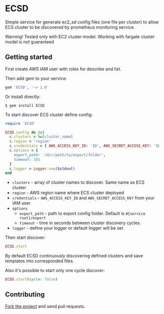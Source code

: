 # ECSD

Simple service for generate ec2_sd config files (one file per cluster) 
to allow ECS cluster to be discovered by prometheus monitoring service.

Warning! Tested only with EC2 cluster model. 
Working with fargate cluster model is not guaranteed

## Getting started

First create AWS IAM user with roles for describe and list.

Then add gem to your service:
```ruby
gem 'ECSD', '~> 1.0'
```
Or install directly:
```
$ gem install ECSD
```

To start discover ECS cluster define config:
```ruby
require 'ECSD'

ECSD.config do |c|
  c.clusters = %w[cluster_name]
  c.region = 'region'
  c.credentials = { AWS_ACCESS_KEY_ID: 'ID', AWS_SECRET_ACCESS_KEY: 'SECRET' }
  c.options = { 
    export_path: '/dir/path/to/export/folder',
    timeout: 101
  }
  c.logger = Logger.new($stdout)
end
```

- `clusters` - array of cluster names to discover. Same name as ECS cluster
- `region` - AWS region name where ECS cluster deployed
- `credentials` - `AWS_ACCESS_KEY_ID` and `AWS_SECRET_ACCESS_KEY` from your IAM user
- `options`
    - `export_path` - path to export config folder. Default is `#{service root}/export`
    - `timeout` - time in seconds between cluster discovery cycles.
- `logger` - define your logger or default logger will be set

Then start discover:
```ruby
ECSD.start
```
By default ECSD continuously discovering defined clusters and save templates into
corresponded files.

Also it's possible to start only one cycle discover:
```ruby
ECSD.start(cycle: false)
```

## Contributing

[Fork the project](https://github.com/Ad1n/ECSD) and send pull
requests.